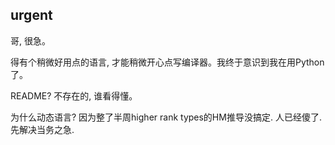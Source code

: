 ## urgent

哥, 很急。

得有个稍微好用点的语言, 才能稍微开心点写编译器。我终于意识到我在用Python了。

README? 不存在的, 谁看得懂。

为什么动态语言? 因为整了半周higher rank types的HM推导没搞定. 人已经傻了.
先解决当务之急.

